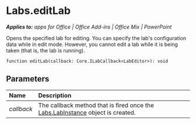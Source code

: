 
# Labs.editLab

 _**Applies to:** apps for Office | Office Add-ins | Office Mix | PowerPoint_

Opens the specified lab for editing. You can specify the lab's configuration data while in edit mode. However, you cannot edit a lab while it is being taken (that is, the lab is running).

```
function editLab(callback: Core.ILabCallback<LabEditor>): void
```


## Parameters


|**Name**|**Description**|
|:-----|:-----|
| _callback_|The callback method that is fired once the [Labs.LabInstance](../../reference/office-mix/labs.labinstance.md) object is created.|
